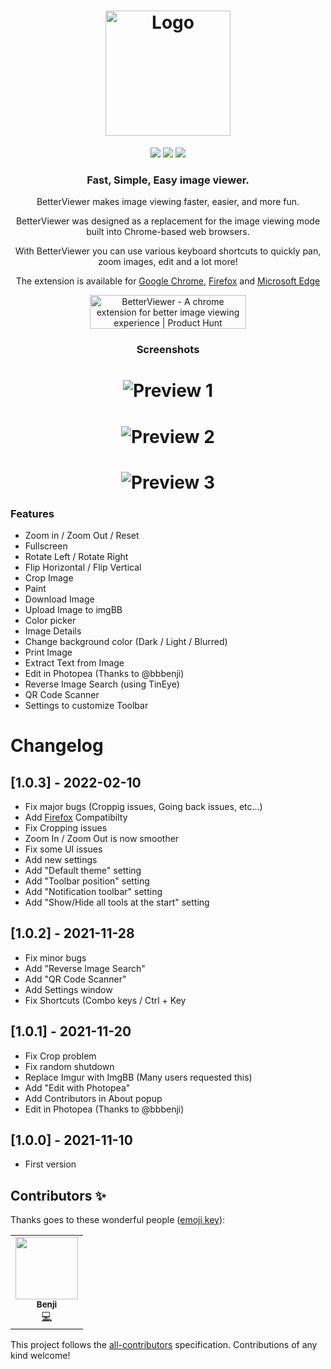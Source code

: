 <h1 align="center">
    <img src="https://user-images.githubusercontent.com/12462188/141027406-7d2fecc5-0a4c-4389-adac-5cf9f7f317f3.png" alt="Logo" width="200">
</h1>

<div align="center">
            <img src="https://img.shields.io/github/release/Ademking/BetterViewer?style=for-the-badge&sort=semver">
            <img src="https://img.shields.io/github/stars/Ademking/BetterViewer?style=for-the-badge&sort=semver">
            <img src="https://img.shields.io/chrome-web-store/rating/llcpfkbjgkpmapiidpnohffjmmnhpmpb?style=for-the-badge">
</div>

<h3 align="center">
    Fast, Simple, Easy image viewer.
</h3>

<p align="center">BetterViewer makes image viewing faster, easier, and more fun.</p>

<p align="center">BetterViewer was designed as a replacement for the image viewing mode built into Chrome-based web browsers.</p>

<p align="center">With BetterViewer you can use various keyboard shortcuts to quickly pan, zoom images, edit and a lot more!</p>

<p align="center">
    The extension is available for <a href="https://chrome.google.com/webstore/detail/betterviewer/llcpfkbjgkpmapiidpnohffjmmnhpmpb">Google Chrome</a>, <a href="https://addons.mozilla.org/en-US/firefox/addon/betterviewer">Firefox</a> and <a href="https://microsoftedge.microsoft.com/addons/detail/betterviewer/jfladbainajdjpmdjpgndbgmkgibeddg">Microsoft Edge</a>
</p>

<p align="center">
    <a href="https://www.producthunt.com/posts/betterviewer?utm_source=badge-featured&utm_medium=badge&utm_souce=badge-betterviewer" target="_blank"><img src="https://api.producthunt.com/widgets/embed-image/v1/featured.svg?post_id=319881&theme=light" alt="BetterViewer - A chrome extension for better image viewing experience | Product Hunt" style="width: 250px; height: 54px;" width="250" height="54" /></a>
</p>

<h3 align="center">
   Screenshots
</h3>

<h1 align="center">
    <img src="https://user-images.githubusercontent.com/12462188/141027643-e478175a-6c4f-41ec-b9dd-c0c8b754f703.png" alt="Preview 1">
</h1>

<h1 align="center">
    <img src="https://user-images.githubusercontent.com/12462188/141027869-8c955f5b-241b-4155-811c-4fde4f456fa6.png" alt="Preview 2">
</h1>

<h1 align="center">
  <img src="https://user-images.githubusercontent.com/12462188/141028090-4edbe30e-284a-4ce4-b1fc-e2a41f6f7bdf.png" alt="Preview 3">
</h1>

### Features

- Zoom in / Zoom Out / Reset
- Fullscreen
- Rotate Left / Rotate Right
- Flip Horizontal / Flip Vertical
- Crop Image
- Paint
- Download Image
- Upload Image to imgBB
- Color picker
- Image Details
- Change background color (Dark / Light / Blurred)
- Print Image
- Extract Text from Image
- Edit in Photopea (Thanks to @bbbenji)
- Reverse Image Search (using TinEye)
- QR Code Scanner
- Settings to customize Toolbar 

# Changelog

## [1.0.3] - 2022-02-10
- Fix major bugs (Croppig issues, Going back issues, etc...)
- Add [Firefox](https://addons.mozilla.org/en-US/firefox/addon/betterviewer) Compatibilty 
- Fix Cropping issues
- Zoom In / Zoom Out is now smoother
- Fix some UI issues
- Add new settings
- Add "Default theme" setting
- Add "Toolbar position" setting
- Add "Notification toolbar" setting
- Add "Show/Hide all tools at the start" setting

## [1.0.2] - 2021-11-28
- Fix minor bugs
- Add "Reverse Image Search"
- Add "QR Code Scanner"
- Add Settings window
- Fix Shortcuts (Combo keys / Ctrl + Key

## [1.0.1] - 2021-11-20
- Fix Crop problem
- Fix random shutdown
- Replace Imgur with ImgBB (Many users requested this)
- Add "Edit with Photopea"
- Add Contributors in About popup
- Edit in Photopea (Thanks to @bbbenji)
## [1.0.0] - 2021-11-10
- First version

## Contributors ✨

Thanks goes to these wonderful people ([emoji key](https://allcontributors.org/docs/en/emoji-key)):

<!-- ALL-CONTRIBUTORS-LIST:START - Do not remove or modify this section -->
<!-- prettier-ignore-start -->
<!-- markdownlint-disable -->
<table>
  <tr>
    <td align="center"><a href="https://github.com/bbbenji"><img src="https://avatars.githubusercontent.com/u/1678118?v=4?s=100" width="100px;" alt=""/><br /><sub><b>Benji</b></sub></a><br /><a href="https://github.com/Ademking/BetterViewer/commits?author=bbbenji" title="Code">💻</a></td>
  </tr>
</table>

<!-- markdownlint-restore -->
<!-- prettier-ignore-end -->

<!-- ALL-CONTRIBUTORS-LIST:END -->

This project follows the [all-contributors](https://github.com/all-contributors/all-contributors) specification. Contributions of any kind welcome!
